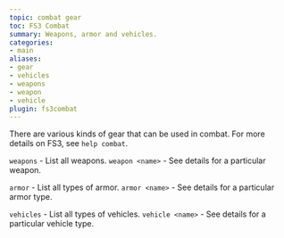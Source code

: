 ```yaml
---
topic: combat gear
toc: FS3 Combat
summary: Weapons, armor and vehicles.
categories:
- main
aliases:
- gear
- vehicles
- weapons
- weapon
- vehicle
plugin: fs3combat
---
```

There are various kinds of gear that can be used in combat.   For more details on FS3, see `help combat`.

`weapons` - List all weapons.
`weapon <name>` - See details for a particular weapon.

`armor` - List all types of armor.
`armor <name>` - See details for a particular armor type.

`vehicles` - List all types of vehicles.
`vehicle <name>` - See details for a particular vehicle type.
